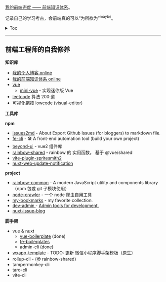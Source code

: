 [我的前端态度 —— 前端知识体系](https://yanyue404.github.io/fe-attitude/)。

记录自己的学习考古，会前端真的可以“为所欲为”<sup>maybe</sup>。

<details>
  <summary>Toc</summary>
  <pre><code> 
├── articles 我的 blog 文章
├── css
├── docs
├── javascript
├── nodejs
├── react
├── site
├── source 
├── test
├── typescript
├── utils
└── vue
  </code></pre>
</details>

---

## 前端工程师的自我修养

**知识库**

- [我的个人博客 online](https://yanyue404.github.io/blog/#/)
- [我的前端知识体系 online](https://yanyue404.github.io/fe-attitude/)
- [vue](https://github.com/yanyue404/vue)
  - [mini-vue](https://github.com/yanyue404/mini-vue) - 实现迷你版 Vue
- [leetcode](https://github.com/yanyue404/leetcode) 算法 200 道
- 可视化拖拽 lowcode (visual-editor)

**工具库**

**npm**

- [issues2md](https://github.com/yanyue404/issues2md) - About Export Github Issues (for bloggers) to markdown file.
- [fe-cli](https://github.com/yanyue404/fe-cli) - 🛠️ A front-end automation tool (build your own project)
- [beyond-ui](https://github.com/yanyue404/beyond-ui) - vue2 组件库
- [rainbow-shared](https://github.com/yanyue404/rainbow-shared) - rainbow 的 实用函数， 基于 @vue/shared
- [vite-plugin-spritesmith2](https://github.com/yanyue404/vite-plugin-spritesmith2)
- [nuxt-web-update-notification](https://github.com/yanyue404/nuxt-web-update-notification)

**project**

- [rainbow-common](https://github.com/rainbow-design/rainbow-common) - A modern JavaScript utility and components library （npm 包或 git 子模块使用）
- [node-crawler](https://github.com/yanyue404/node-crawler) - 一个 node 爬虫自用工具
- [my-bookmarks](https://github.com/yanyue404/my-bookmarks) - my favorite collection.
- [dev-admin ](https://github.com/yanyue404/dev-admin) - [Admin tools for development.](https://yanyue404.github.io/dev-admin/)
- [nuxt-issue-blog](https://github.com/yanyue404/nuxt-issue-blog)

**脚手架**

- vue & nuxt
  - [vue-boilerplate](https://github.com/yanyue404/vue-boilerplate) (done)
  - [fe-boilerplates](https://github.com/rainbow-design/fe-boilerplates)
  - admin-cli (done)
- [wxapp-template](https://github.com/rainbow-design/wxapp-template) - TODO: 更新 微信小程序脚手架模板（原生）
- rollup-cli - (参 rainbow-shared)
- tampermonkey-cli
- taro-cli
- vite-cli
